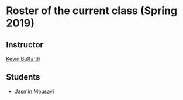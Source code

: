 # Roster of the current class (Spring 2019)

## Instructor

[Kevin Buffardi](https://github.com/kbuffardi)

## Students

* [Jasmin Mousavi](https://github.com/jmousavi)
